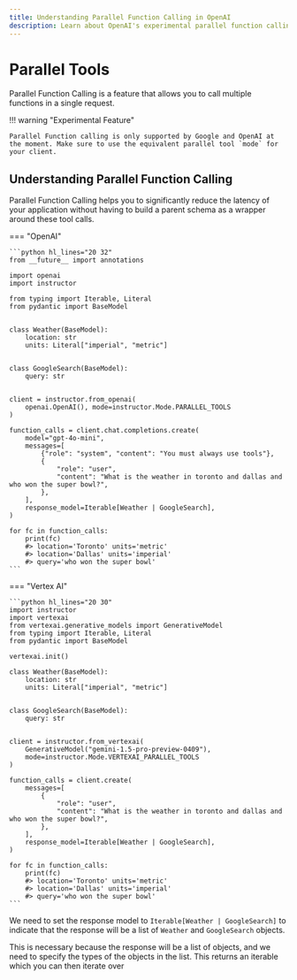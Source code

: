 ```yaml
---
title: Understanding Parallel Function Calling in OpenAI
description: Learn about OpenAI's experimental parallel function calling to reduce latency and improve application performance.
---
```


# Parallel Tools

Parallel Function Calling is a feature that allows you to call multiple functions in a single request.

!!! warning "Experimental Feature"

    Parallel Function calling is only supported by Google and OpenAI at the moment. Make sure to use the equivalent parallel tool `mode` for your client.

## Understanding Parallel Function Calling

Parallel Function Calling helps you to significantly reduce the latency of your application without having to build a parent schema as a wrapper around these tool calls.

=== "OpenAI"

    ```python hl_lines="20 32"
    from __future__ import annotations

    import openai
    import instructor

    from typing import Iterable, Literal
    from pydantic import BaseModel


    class Weather(BaseModel):
        location: str
        units: Literal["imperial", "metric"]


    class GoogleSearch(BaseModel):
        query: str


    client = instructor.from_openai(
        openai.OpenAI(), mode=instructor.Mode.PARALLEL_TOOLS
    )

    function_calls = client.chat.completions.create(
        model="gpt-4o-mini",
        messages=[
            {"role": "system", "content": "You must always use tools"},
            {
                "role": "user",
                "content": "What is the weather in toronto and dallas and who won the super bowl?",
            },
        ],
        response_model=Iterable[Weather | GoogleSearch],
    )

    for fc in function_calls:
        print(fc)
        #> location='Toronto' units='metric'
        #> location='Dallas' units='imperial'
        #> query='who won the super bowl'
    ```

=== "Vertex AI"

    ```python hl_lines="20 30"
    import instructor
    import vertexai
    from vertexai.generative_models import GenerativeModel
    from typing import Iterable, Literal
    from pydantic import BaseModel

    vertexai.init()

    class Weather(BaseModel):
        location: str
        units: Literal["imperial", "metric"]


    class GoogleSearch(BaseModel):
        query: str


    client = instructor.from_vertexai(
        GenerativeModel("gemini-1.5-pro-preview-0409"),
        mode=instructor.Mode.VERTEXAI_PARALLEL_TOOLS
    )

    function_calls = client.create(
        messages=[
            {
                "role": "user",
                "content": "What is the weather in toronto and dallas and who won the super bowl?",
            },
        ],
        response_model=Iterable[Weather | GoogleSearch],
    )

    for fc in function_calls:
        print(fc)
        #> location='Toronto' units='metric'
        #> location='Dallas' units='imperial'
        #> query='who won the super bowl'
    ```

We need to set the response model to `Iterable[Weather | GoogleSearch]` to indicate that the response will be a list of `Weather` and `GoogleSearch` objects.

This is necessary because the response will be a list of objects, and we need to specify the types of the objects in the list. This returns an iterable which you can then iterate over
